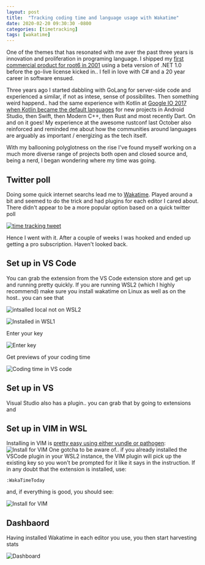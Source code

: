 ```yaml
---
layout: post
title:  "Tracking coding time and language usage with Wakatime"
date: 2020-02-20 09:30:30 -0800
categories: [timetracking]
tags: [wakatime]
---
```


One of the themes that has resonated with me aver the past three years is innovation and proliferation in programing language.  I shipped my [first commercial product for root6 in 2001](https://www.4rfv.co.uk/industrynews/2872/beam_tv_launch_new_system) using a beta version of .NET 1.0 before the go-live license kicked in.. I fell in love with C# and a 20 year career in software ensued.

Three years ago I started dabbling with GoLang for server-side code and experienced a similar, if not as intese, sense of possibilites.  Then something weird happend.. had the same experience with Kotlin at [Google IO 2017 when Kotlin became the default languages](https://www.youtube.com/watch?v=Hx_rwS1NTiI&list=PLx-LPiGjoc1I8bdan6sYrCAOMquPuJIzD&index=2&t=1091s) for new projects in Android Studio, then Swift, then Modern C++, then Rust and most recently Dart.  On and on it goes! My experience at the awesome rustconf last October also reinforced and reminded me about how the communities around languages are arguably as important / energizing as the tech itself.

With my ballooning polyglotness on the rise I've found myself working on a much more diverse range of projects both open and closed source and, being a nerd, I began wondering where my time was going.

## Twitter poll

Doing some quick internet searchs lead me to [Wakatime](https://wakatime.com/). Played around a bit and seemed to do the trick and had plugins for each editor I cared about.  There didn't appear to be a more popular option based on a quick twitter poll

[![time tracking tweet](/static/img/waka-2-20-2020/timetrackingtweet.png)](https://twitter.com/Clarkezone/status/1214965724436762624)

Hence I went with it.  After a couple of weeks I was hooked and ended up getting a pro subscription.  Haven't looked back.

## Set up in VS Code

You can grab the extension from the VS Code extension store and get up and running pretty quickly.  If you are running WSL2 (which I highly recommend) make sure you install wakatime on Linux as well as on the host.. you can see that

![intsalled local not on WSL2](/static/img/waka-2-20-2020/wakatime-not.png)

![Installed in WSL1](/static/img/waka-2-20-2020/wakatimeboth.png)

Enter your key

![Enter key](/static/img/waka-2-20-2020/Wakatimekey.png)

Get previews of your coding time

![Coding time in VS code](/static/img/waka-2-20-2020/codingtime.png)

## Set up in VS

Visual Studio also has a plugin.. you can grab that by going to extensions and

## Set up in VIM in WSL

Installing in VIM is [pretty easy using either vundle or pathogen](https://wakatime.com/vim):
![Install for VIM](/static/img/waka-2-20-2020/installforvim.png)
One gotcha to be aware of.. if you already installed the VSCode plugin in your WSL2 instance, the VIM plugin will pick up the existing key so you won't be prompted for it like it says in the instruction.  If in any doubt that the extension is installed, use:

```vim
:WakaTimeToday
```

and, if everything is good, you should see:

![Install for VIM](/static/img/waka-2-20-2020/timetodayvim.png)

## Dashbaord

Having installed Wakatime in each editor you use, you then start harvesting stats

![Dashboard](/static/img/waka-2-20-2020/dashboard.png)

